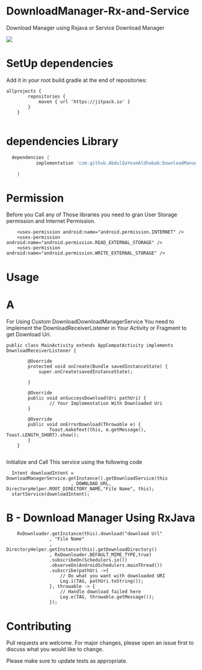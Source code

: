 # DownloadManager-Rx-and-Service
Download Manager using Rxjava or Service Download Manager

[![](https://jitpack.io/v/AbdulqaioomAldhabab/DownloadManager-Rx-and-Service.svg)](https://jitpack.io/#AbdulqaioomAldhabab/DownloadManager-Rx-and-Service)

# SetUp dependencies
Add it in your root build.gradle at the end of repositories:

```maven
allprojects {
		repositories {
			maven { url 'https://jitpack.io' }
		}
	}
	
```

  # dependencies Library
```gradle
  dependencies {
	       implementation 'com.github.AbdulQaYoomAldhabab:DownloadManager-Rx-and-Service:1.0.2'

	}
```
  
  # Permission 
  Before you Call any of Those libraries you need to gran User Storage permission and Internet Permission.

```permissions
    <uses-permission android:name="android.permission.INTERNET" />
    <uses-permission android:name="android.permission.READ_EXTERNAL_STORAGE" />
    <uses-permission android:name="android.permission.WRITE_EXTERNAL_STORAGE" />
```		

# Usage

# A 
For Using Custom DownloadDownloadManagerService You need to implement the DownloadReceiverListener in Your Activity or Fragment to get Download Uri.
	
	public class MainActivity extends AppCompatActivity implements DownloadReceiverListener {
		
			@Override
			protected void onCreate(Bundle savedInstanceState) {
				super.onCreate(savedInstanceState);

			}
				
			@Override
			public void onSuccessDownload(Uri pathUri) {
					// Your Implementation With Downloaded Uri
			}

			@Override
			public void onErrorDownload(Throwable e) {
					Toast.makeText(this, e.getMessage(), Toast.LENGTH_SHORT).show();
			}
		}
```

```
  Initialize and Call This service using the following code
```
  Intent downloadIntent = DownloadManagerService.getInstance().getDownloadService(this
                        , DOWNLOAD_URL, DirectoryHelper.ROOT_DIRECTORY_NAME,"File Name", this);		
  startService(downloadIntent);
```


# B - Download Manager Using RxJava 

```
	RxDownloader.getInstance(this).download("download Url"
                , "File Name"
                , DirectoryHelper.getInstance(this).getDownloadDirectory()
                , RxDownloader.DEFAULT_MIME_TYPE,true)
                .subscribeOn(Schedulers.io())
                .observeOn(AndroidSchedulers.mainThread())
                .subscribe(pathUri ->{
                    // Do what you want with downloaded URI
                    Log.i(TAG, pathUri.toString());
                }, throwable -> {
                    // Handle download failed here
                    Log.e(TAG, throwable.getMessage());
                });
```


# Contributing
Pull requests are welcome. For major changes, please open an issue first to discuss what you would like to change.

Please make sure to update tests as appropriate.
	
